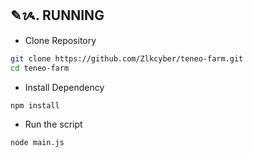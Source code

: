 ## ✎ᝰ. RUNNING 
- Clone Repository
```bash
git clone https://github.com/Zlkcyber/teneo-farm.git
cd teneo-farm
```
- Install Dependency
```bash
npm install
```
- Run the script
```bash
node main.js
```
